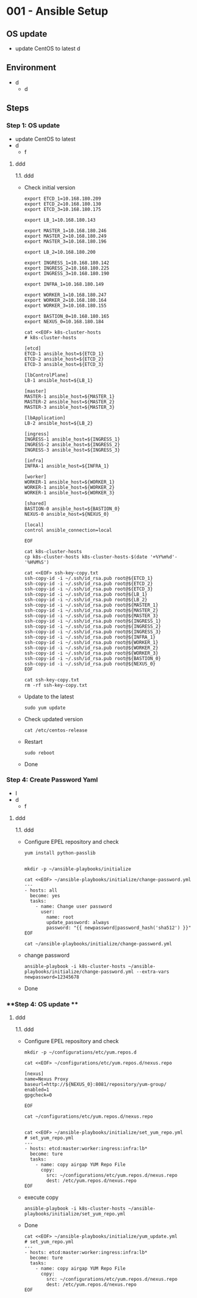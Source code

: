 # **001 - Ansible Setup**

## **OS update**
- update CentOS to latest
  d

## **Environment**
- d
  - d

## **Steps** 

### **Step 1: OS update**
-  update CentOS to latest
  - d
    - f

1. ddd

    1.1. ddd 

    - Check initial version

          export ETCD_1=10.168.180.209
          export ETCD_2=10.168.180.130
          export ETCD_3=10.168.180.175

          export LB_1=10.168.180.143

          export MASTER_1=10.168.180.246
          export MASTER_2=10.168.180.249
          export MASTER_3=10.168.180.196

          export LB_2=10.168.180.200

          export INGRESS_1=10.168.180.142
          export INGRESS_2=10.168.180.225
          export INGRESS_3=10.168.180.190

          export INFRA_1=10.168.180.149

          export WORKER_1=10.168.180.247
          export WORKER_2=10.168.180.164
          export WORKER_3=10.168.180.155

          export BASTION_0=10.168.180.165
          export NEXUS_0=10.168.180.184

          cat <<EOF> k8s-cluster-hosts
          # k8s-cluster-hosts
                             
          [etcd]
          ETCD-1 ansible_host=${ETCD_1}
          ETCD-2 ansible_host=${ETCD_2}
          ETCD-3 ansible_host=${ETCD_3}

          [lbControlPlane]
          LB-1 ansible_host=${LB_1}

          [master]
          MASTER-1 ansible_host=${MASTER_1}
          MASTER-2 ansible_host=${MASTER_2}
          MASTER-3 ansible_host=${MASTER_3}

          [lbApplication]
          LB-2 ansible_host=${LB_2}

          [ingress]
          INGRESS-1 ansible_host=${INGRESS_1}
          INGRESS-2 ansible_host=${INGRESS_2}
          INGRESS-3 ansible_host=${INGRESS_3}

          [infra]
          INFRA-1 ansible_host=${INFRA_1}

          [worker]
          WORKER-1 ansible_host=${WORKER_1}
          WORKER-1 ansible_host=${WORKER_2}
          WORKER-1 ansible_host=${WORKER_3}

          [shared]
          BASTION-0 ansible_host=${BASTION_0}
          NEXUS-0 ansible_host=${NEXUS_0}

          [local]
          control ansible_connection=local

          EOF

          cat k8s-cluster-hosts
          cp k8s-cluster-hosts k8s-cluster-hosts-$(date '+%Y%m%d'-'%H%M%S')

          cat <<EOF> ssh-key-copy.txt
          ssh-copy-id -i ~/.ssh/id_rsa.pub root@${ETCD_1}
          ssh-copy-id -i ~/.ssh/id_rsa.pub root@${ETCD_2}
          ssh-copy-id -i ~/.ssh/id_rsa.pub root@${ETCD_3}
          ssh-copy-id -i ~/.ssh/id_rsa.pub root@${LB_1}
          ssh-copy-id -i ~/.ssh/id_rsa.pub root@${LB_2}
          ssh-copy-id -i ~/.ssh/id_rsa.pub root@${MASTER_1}
          ssh-copy-id -i ~/.ssh/id_rsa.pub root@${MASTER_2}
          ssh-copy-id -i ~/.ssh/id_rsa.pub root@${MASTER_3}
          ssh-copy-id -i ~/.ssh/id_rsa.pub root@${INGRESS_1}
          ssh-copy-id -i ~/.ssh/id_rsa.pub root@${INGRESS_2}
          ssh-copy-id -i ~/.ssh/id_rsa.pub root@${INGRESS_3}
          ssh-copy-id -i ~/.ssh/id_rsa.pub root@${INFRA_1}
          ssh-copy-id -i ~/.ssh/id_rsa.pub root@${WORKER_1}
          ssh-copy-id -i ~/.ssh/id_rsa.pub root@${WORKER_2}
          ssh-copy-id -i ~/.ssh/id_rsa.pub root@${WORKER_3}
          ssh-copy-id -i ~/.ssh/id_rsa.pub root@${BASTION_0}
          ssh-copy-id -i ~/.ssh/id_rsa.pub root@${NEXUS_0}
          EOF

          cat ssh-key-copy.txt
          rm -rf ssh-key-copy.txt



    - Update to the latest

          sudo yum update

    - Check updated version

          cat /etc/centos-release

    - Restart

          sudo reboot

    - Done



### **Step 4: Create Password Yaml**
-  I
  - d
    - f

1. ddd

    1.1. ddd 

    - Configure EPEL repository and check 

          yum install python-passlib


          mkdir -p ~/ansible-playbooks/initialize

          cat <<EOF> ~/ansible-playbooks/initialize/change-password.yml
          ---
          - hosts: all
            become: yes
            tasks:
              - name: Change user password
                user:
                  name: root
                  update_password: always
                  password: "{{ newpassword|password_hash('sha512') }}"
          EOF

          cat ~/ansible-playbooks/initialize/change-password.yml

    - change password

          ansible-playbook -i k8s-cluster-hosts ~/ansible-playbooks/initialize/change-password.yml --extra-vars newpassword=12345678
         
    - Done



### **Step 4: OS update **

1. ddd

    1.1. ddd 

    - Configure EPEL repository and check 

          mkdir -p ~/configurations/etc/yum.repos.d

          cat <<EOF> ~/configurations/etc/yum.repos.d/nexus.repo

          [nexus]
          name=Nexus Proxy
          baseurl=http://${NEXUS_0}:8081/repository/yum-group/
          enabled=1
          gpgcheck=0

          EOF

          cat ~/configurations/etc/yum.repos.d/nexus.repo


          cat <<EOF> ~/ansible-playbooks/initialize/set_yum_repo.yml
          # set_yum_repo.yml
          ---
          - hosts: etcd:master:worker:ingress:infra:lb*
            become: ture
            tasks:
              - name: copy airgap YUM Repo File
                copy:
                  src: ~/configurations/etc/yum.repos.d/nexus.repo
                  dest: /etc/yum.repos.d/nexus.repo
          EOF


    - execute copy

          ansible-playbook -i k8s-cluster-hosts ~/ansible-playbooks/initialize/set_yum_repo.yml
         
    - Done

          cat <<EOF> ~/ansible-playbooks/initialize/yum_update.yml
          # set_yum_repo.yml
          ---
          - hosts: etcd:master:worker:ingress:infra:lb*
            become: ture
            tasks:
              - name: copy airgap YUM Repo File
                copy:
                  src: ~/configurations/etc/yum.repos.d/nexus.repo
                  dest: /etc/yum.repos.d/nexus.repo
          EOF
